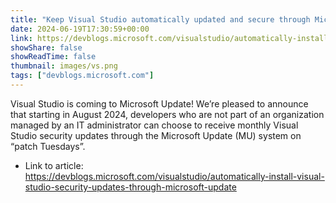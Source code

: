 ```yaml
---
title: "Keep Visual Studio automatically updated and secure through Microsoft Update"
date: 2024-06-19T17:30:59+00:00
link: https://devblogs.microsoft.com/visualstudio/automatically-install-visual-studio-security-updates-through-microsoft-update
showShare: false
showReadTime: false
thumbnail: images/vs.png
tags: ["devblogs.microsoft.com"]
---
```

Visual Studio is coming to Microsoft Update! We’re pleased to announce that starting in August 2024, developers who are not part of an organization managed by an IT administrator can choose to receive monthly Visual Studio security updates through the Microsoft Update (MU) system on “patch Tuesdays”.

- Link to article: https://devblogs.microsoft.com/visualstudio/automatically-install-visual-studio-security-updates-through-microsoft-update